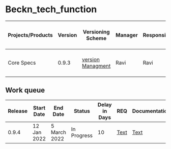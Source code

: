 # Beckn_tech_function

|Projects/Products|Version|Versioning Scheme|Manager|Responsible|Accountable|Consulted|Informed|Last update|Last updated date|Next upcoming release date|Blocker|Comments
|-----------------|-------|-----------------|-------|-----------|-----------|---------|--------|-----------|-----------------|--------------------------|---------|--------
|Core Specs|0.9.3|[version Managment](https://docs.google.com/document/d/1cEJ2T0snNeH1DNGA1kgGo5elZKMqyLbcuUSEJzd-v6s/edit#heading=h.flgb289kk8d5)|Ravi|Ravi|Core working group|Open Community|General Public|Updated Release History Table|11 Jan 2022|15/02/2022

## Work queue
|Release|Start Date|End Date|Status|Delay in Days|REQ|Documentation|Code|Logs
|-------|----------|--------|------|-------------|---|-------------|----|----
|0.9.4|12 Jan 2022|5 March 2022|In Progress|10|[Text](link)|[Text](link)|[Text](link)|[Text](link)


